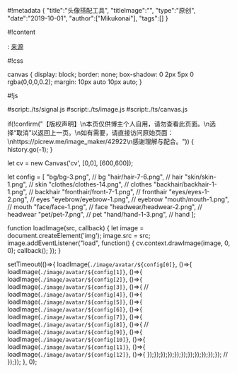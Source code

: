 #!metadata
{
    "title":"头像搭配工具",
    "titleImage":"",
    "type":"原创",
    "date":"2019-10-01",
    "author":["Mikukonai"],
    "tags":[]
}

#!content

<canvas id="cv" style="width:300px;height:300px;" width="600" height="600"></canvas>

: [来源](https://picrew.me/image_maker/42922)

#!css

canvas {
    display: block;
    border: none;
    box-shadow: 0 2px 5px 0 rgba(0,0,0,0.2);
    margin: 10px auto 10px auto;
}

#!js

#script:./ts/signal.js
#script:./ts/image.js
#script:./ts/canvas.js

if(!confirm("【版权声明】\n本页仅供博主个人自用，请勿查看此页面。\n选择“取消”以返回上一页。\n如有需要，请直接访问原始页面：\nhttps://picrew.me/image_maker/42922\n感谢理解与配合。")) {
    history.go(-1);
}

let cv = new Canvas('cv', [0,0], [600,600]);

let config = [
    "bg/bg-3.png",                      // bg
    "hair/hair-7-6.png",                // hair
    "skin/skin-1.png",                  // skin
    "clothes/clothes-14.png",           // clothes
    "backhair/backhair-1-1.png",        // backhair
    "fronthair/front-7-1.png",          // fronthair
    "eyes/eyes-1-2.png",                // eyes
    "eyebrow/eyebrow-1.png",            // eyebrow
    "mouth/mouth-1.png",                // mouth
    "face/face-1.png",                  // face
    "headwear/headwear-2.png",          // headwear
    "pet/pet-7.png",                    // pet
    "hand/hand-1-3.png",                // hand
];

function loadImage(src, callback) {
    let image = document.createElement('img');
    image.src = src;
    image.addEventListener("load", function() {
        cv.context.drawImage(image, 0, 0);
        callback();
    });
}

setTimeout(()=>{
    loadImage(`./image/avatar/${config[0]}`, ()=>{
    loadImage(`./image/avatar/${config[1]}`, ()=>{
    loadImage(`./image/avatar/${config[2]}`, ()=>{
    loadImage(`./image/avatar/${config[3]}`, ()=>{
    // loadImage(`./image/avatar/${config[4]}`, ()=>{
    loadImage(`./image/avatar/${config[5]}`, ()=>{
    loadImage(`./image/avatar/${config[6]}`, ()=>{
    loadImage(`./image/avatar/${config[7]}`, ()=>{
    loadImage(`./image/avatar/${config[8]}`, ()=>{
    // loadImage(`./image/avatar/${config[9]}`, ()=>{
    loadImage(`./image/avatar/${config[10]}`, ()=>{
    loadImage(`./image/avatar/${config[11]}`, ()=>{
    loadImage(`./image/avatar/${config[12]}`, ()=>{
    });});});});});});});});});});});  //  });});
}, 0);


